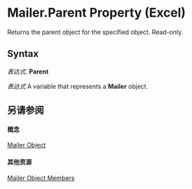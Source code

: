 
# Mailer.Parent Property (Excel)

Returns the parent object for the specified object. Read-only.


## Syntax

 _表达式_. **Parent**

 _表达式_ A variable that represents a **Mailer** object.


## 另请参阅


#### 概念


[Mailer Object](bd6b8c82-3d2e-e029-58b3-525049b1e03c.md)
#### 其他资源


[Mailer Object Members](http://msdn.microsoft.com/library/0d119db4-b6b3-4d66-8a4b-fe852b160740%28Office.15%29.aspx)